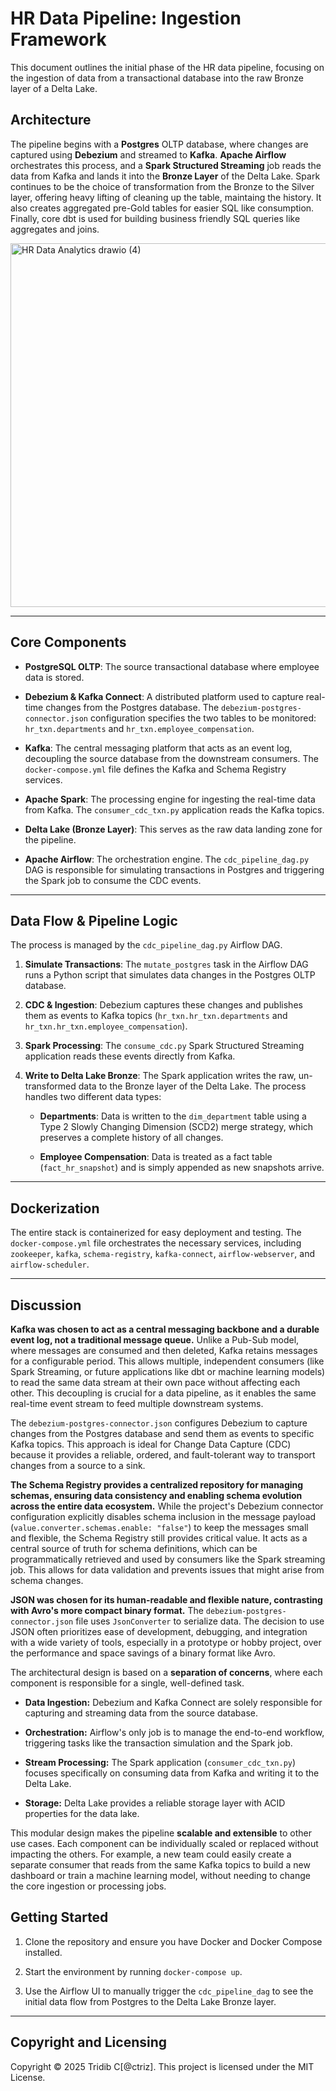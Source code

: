 ﻿


# HR Data Pipeline:  Ingestion Framework

This document outlines the initial phase of the HR data pipeline, focusing on the ingestion of data from a transactional database into the raw Bronze layer of a Delta Lake.

## Architecture

The pipeline begins with a **Postgres** OLTP database, where changes are captured using **Debezium** and streamed to **Kafka**. **Apache Airflow** orchestrates this process, and a **Spark Structured Streaming** job reads the data from Kafka and lands it into the **Bronze Layer** of the Delta Lake. Spark continues to be the choice of transformation from the Bronze to the Silver layer, offering heavy lifting of cleaning up the table, maintaing the history. It also creates aggregated pre-Gold tables for easier SQL like consumption. Finally, core dbt is used for building business friendly SQL queries like aggregates and joins. 

<img width="627" height="582" alt="HR Data   Analytics drawio (4)" src="https://github.com/user-attachments/assets/577fa8ee-a8e4-40fb-9b41-05579e6790db" />


----------


## Core Components

-   **PostgreSQL OLTP**: The source transactional database where employee data is stored.
    
-   **Debezium & Kafka Connect**: A distributed platform used to capture real-time changes from the Postgres database. The `debezium-postgres-connector.json` configuration specifies the two tables to be monitored: `hr_txn.departments` and `hr_txn.employee_compensation`.
    
-   **Kafka**: The central messaging platform that acts as an event log, decoupling the source database from the downstream consumers. The `docker-compose.yml` file defines the Kafka and Schema Registry services.
    
-   **Apache Spark**: The processing engine for ingesting the real-time data from Kafka. The `consumer_cdc_txn.py` application reads the Kafka topics.
    
-   **Delta Lake (Bronze Layer)**: This serves as the raw data landing zone for the pipeline.
    
-   **Apache Airflow**: The orchestration engine. The `cdc_pipeline_dag.py` DAG is responsible for simulating transactions in Postgres and triggering the Spark job to consume the CDC events.
    

----------

## Data Flow & Pipeline Logic

The process is managed by the `cdc_pipeline_dag.py` Airflow DAG.

1.  **Simulate Transactions**: The `mutate_postgres` task in the Airflow DAG runs a Python script that simulates data changes in the Postgres OLTP database.
    
2.  **CDC & Ingestion**: Debezium captures these changes and publishes them as events to Kafka topics (`hr_txn.hr_txn.departments` and `hr_txn.hr_txn.employee_compensation`).
    
3.  **Spark Processing**: The `consume_cdc.py` Spark Structured Streaming application reads these events directly from Kafka.
    
4.  **Write to Delta Lake Bronze**: The Spark application writes the raw, un-transformed data to the Bronze layer of the Delta Lake. The process handles two different data types:
    
    -   **Departments**: Data is written to the `dim_department` table using a Type 2 Slowly Changing Dimension (SCD2) merge strategy, which preserves a complete history of all changes.
        
    -   **Employee Compensation**: Data is treated as a fact table (`fact_hr_snapshot`) and is simply appended as new snapshots arrive.
        

----------

## Dockerization

The entire stack is containerized for easy deployment and testing. The `docker-compose.yml` file orchestrates the necessary services, including `zookeeper`, `kafka`, `schema-registry`, `kafka-connect`, `airflow-webserver`, and `airflow-scheduler`.

----------

## Discussion

**Kafka was chosen to act as a central messaging backbone and a durable event log, not a traditional message queue.** Unlike a Pub-Sub model, where messages are consumed and then deleted, Kafka retains messages for a configurable period. This allows multiple, independent consumers (like Spark Streaming, or future applications like dbt or machine learning models) to read the same data stream at their own pace without affecting each other. This decoupling is crucial for a data pipeline, as it enables the same real-time event stream to feed multiple downstream systems.

The `debezium-postgres-connector.json` configures Debezium to capture changes from the Postgres database and send them as events to specific Kafka topics. This approach is ideal for Change Data Capture (CDC) because it provides a reliable, ordered, and fault-tolerant way to transport changes from a source to a sink.

**The Schema Registry provides a centralized repository for managing schemas, ensuring data consistency and enabling schema evolution across the entire data ecosystem.** While the project's Debezium connector configuration explicitly disables schema inclusion in the message payload (`value.converter.schemas.enable: "false"`) to keep the messages small and flexible, the Schema Registry still provides critical value. It acts as a central source of truth for schema definitions, which can be programmatically retrieved and used by consumers like the Spark streaming job. This allows for data validation and prevents issues that might arise from schema changes.

**JSON was chosen for its human-readable and flexible nature, contrasting with Avro's more compact binary format.** The `debezium-postgres-connector.json` file uses `JsonConverter` to serialize data. The decision to use JSON often prioritizes ease of development, debugging, and integration with a wide variety of tools, especially in a prototype or hobby project, over the performance and space savings of a binary format like Avro.

The architectural design is based on a **separation of concerns**, where each component is responsible for a single, well-defined task.

-   **Data Ingestion:** Debezium and Kafka Connect are solely responsible for capturing and streaming data from the source database.
    
-   **Orchestration:** Airflow's only job is to manage the end-to-end workflow, triggering tasks like the transaction simulation and the Spark job.
    
-   **Stream Processing:** The Spark application (`consumer_cdc_txn.py`) focuses specifically on consuming data from Kafka and writing it to the Delta Lake.
    
-   **Storage:** Delta Lake provides a reliable storage layer with ACID properties for the data lake.
    
This modular design makes the pipeline **scalable and extensible** to other use cases. Each component can be individually scaled or replaced without impacting the others. For example, a new team could easily create a separate consumer that reads from the same Kafka topics to build a new dashboard or train a machine learning model, without needing to change the core ingestion or processing jobs.



## Getting Started

1.  Clone the repository and ensure you have Docker and Docker Compose installed.
    
2.  Start the environment by running `docker-compose up`.
    
3.  Use the Airflow UI to manually trigger the `cdc_pipeline_dag` to see the initial data flow from Postgres to the Delta Lake Bronze layer.
    

----------

## Copyright and Licensing

Copyright © 2025 Tridib C[@ctriz]. This project is licensed under the MIT License.
